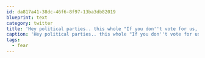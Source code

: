 ```yaml
---
id: da817a41-38dc-46f6-8f97-13ba3db82019
blueprint: text
category: twitter
title: 'Hey political parties.. this whole "If you don''t vote for us, &lt;bad thing&gt; is going to happen" is getting really tiresome.  #fear'
caption: 'Hey political parties.. this whole "If you don''t vote for us, &lt;bad thing&gt; is going to happen" is getting really tiresome.  <span class="hashtag hashtag_local">#<a href="http://tweettemp.darylchymko.ca/?tag=fear">fear</a>'
tags:
  - fear
---
```

